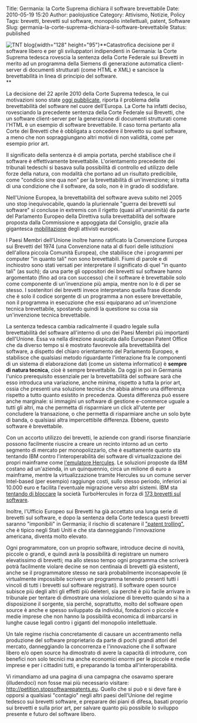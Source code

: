 Title: Germania: la Corte Suprema dichiara il software brevettabile
Date: 2010-05-19 15:20
Author: paolojustice
Category: Attivismo, Notizie, Policy
Tags: brevetti, brevetti sul software, monopolio intellettuali, patent, Software
Slug: germania-la-corte-suprema-dichiara-il-software-brevettabile
Status: published

![TNT blog](http://blog.tntvillage.scambioetico.org/wp-content/uploads/2009/08/180courtHammer.jpg){width="128" height="95"}</a>**Catastrofica decisione per il software libero e per gli sviluppatori indipendenti in Germania: la Corte Suprema tedesca rovescia la sentenza della Corte Federale sui Brevetti in merito ad un programma della Siemens di generazione automatica client-server di documenti strutturati (come HTML e XML) e sancisce la brevettabilità in linea di principio del software.  
**  
  

**<!--more-->**

La decisione del 22 aprile 2010 della Corte Suprema tedesca, le cui motivazioni sono state [oggi pubblicate](http://juris.bundesgerichtshof.de/cgi-bin/rechtsprechung/document.py?Gericht=bgh&Art=en&nr=51989&Frame=1%3Cbr%20/%3E), riporta il problema della brevettabilità del software nel cuore dell'Europa. La Corte ha infatti deciso, rovesciando la precedente sentenza della Corte Federale sui Brevetti, che un software client-server per la generazione di documenti strutturati come l'HTML è un esempio di software brevettabile. Il caso torna pertanto alla Corte dei Brevetti che è obbligata a concedere il brevetto su quel software, a meno che non sopraggiungano altri motivi di non validità, come per esempio prior art.

Il significato della sentenza è di ampia portata, perché stabilisce che il software è effettivamente brevettabile. L'orientamento precedente dei tribunali tedeschi si basava sulla possibilità di controllo ed utilizzo delle forze della natura, con modalità che portano ad un risultato predicibile, come "condicio sine qua non" per la brevettabilità di un'invenzione; si tratta di una condizione che il software, da solo, non è in grado di soddisfare.

Nell'Unione Europea, la brevettabilità del software aveva subito nel 2005 uno stop inequivocabile, quando la pluriennale "guerra dei brevetti sul software" si concluse in extremis con il rigetto (quasi all'unanimità) da parte del Parlamento Europeo della Direttiva sulla brevettabilità del software proposta dalla Commissione e appoggiata dal Consiglio, grazie alla gigantesca [mobilitazione](http://nosoftwarepatents.com/) degli attivisti europei.

I Paesi Membri dell'Unione inoltre hanno ratificato la Convenzione Europea sui Brevetti del 1974 (una Convenzione nata al di fuori delle istituzioni dell'allora piccola Comunità Europea), che stabilisce che i programmi per computer "in quanto tali" non sono brevettabili. Fiumi di parole e di inchiostro sono stati versati per interpretare il significato di quel "in quanto tali" (as such); da una parte gli oppositori dei brevetti sul software hanno argomentato (fino ad ora con successo) che il software è brevettabile solo come componente di un'invenzione più ampia, mentre non lo è di per se stesso. I sostenitori dei brevetti invece interpretano quella frase dicendo che è solo il codice sorgente di un programma a non essere brevettabile, non il programma in esecuzione che essi equiparano ad un'invenzione tecnica brevettabile, spostando quindi la questione su cosa sia un'invenzione tecnica brevettabile.

La sentenza tedesca cambia radicalmente il quadro legale sulla brevettabilità del software all'interno di uno dei Paesi Membri più importanti dell'Unione. Essa va nella direzione auspicata dallo European Patent Office che da diverso tempo si è mostrato favorevole alla brevettabilità del software, a dispetto del chiaro orientamento del Parlamento Europeo, e stabilisce che qualsiasi metodo riguardante l'interazione fra le componenti di un sistema di elaborazione dati (come un sistema informatico) è **sempre di natura tecnica**, cioè è sempre brevettabile. Da oggi in poi in Germania l'unico prerequisito essenziale per la brevettabilità del software sarà che esso introduca una variazione, anche minima, rispetto a tutta la prior art, ossia che presenti una soluzione tecnica che abbia almeno una differenza rispetto a tutto quanto esistito in precedenza. Questa differenza può essere anche marginale: si immagini un software di gestione e-commerce uguale a tutti gli altri, ma che permetta di risparmiare un click all'utente per concludere la transazione, o che permetta di risparmiare anche un solo byte di banda, o qualsiasi altra impercettibile differenza. Ebbene, questo software è brevettabile.

Con un accorto utilizzo dei brevetti, le aziende con grandi risorse finanziarie possono facilmente riuscire a creare un recinto intorno ad un certo segmento di mercato per monopolizzarlo, che è esattamente quanto sta tentando IBM contro l'interoperabilità dei software di virtualizzazione dei propri mainframe come [l'emulatore Hercules](http://en.wikipedia.org/wiki/Hercules_emulator). Le soluzioni proposte da IBM costano ad un'azienda, in un quinquennio, circa un milione di euro a mainframe, mentre la virtualizzazione tramite Hercules su un comune server Intel-based (per esempio) raggiunge costi, sullo stesso periodo, inferiori ai 10.000 euro e facilita l'eventuale migrazione verso altri sistemi. IBM sta [tentando di bloccare](http://www.oneopensource.it/08/04/2010/brevetti-software-ibm-non-mantiene-le-promesse/) la società TurboHercules in forza di [173 brevetti sul software](http://fosspatents.blogspot.com/2010/04/turbohercules-entire-correspondence.html).

Inoltre, l'Ufficio Europeo sui Brevetti ha già accettato una lunga serie di brevetti sul software, e dopo la sentenza della Corte tedesca questi brevetti saranno "imponibili" in Germania; il rischio di scatenare il ["patent trolling"](http://en.wikipedia.org/wiki/Patent_troll), che è tipico negli Stati Uniti e che sta danneggiando l'innovazione americana, diventa molto elevato.

Ogni programmatore, con un proprio software, introduce decine di novità, piccole o grandi, e quindi avrà la possibilità di registrare un numero elevatissimo di brevetti; ma allo stesso tempo ogni programma che scriverà potrà facilmente violare decine se non centinaia di brevetti già esistenti, anche se il programmatore stesso ne sarà probabilmente inconsapevole (è virtualmente impossibile scrivere un programma tenendo presenti tutti i vincoli di tutti i brevetti sul software registrati). Il software open source subisce più degli altri gli effetti più deleteri, sia perché è più facile arrivare in tribunale per tentare di dimostrare una violazione di brevetto quando si ha a disposizione il sorgente, sia perché, soprattutto, molto del software open source è anche e spesso sviluppato da individui, fondazioni o piccole e medie imprese che non hanno la possibilità economica di imbarcarsi in lunghe cause legali contro i giganti del monopolio intellettuale.

Un tale regime rischia concretamente di causare un accentramento nella produzione del software proprietario da parte di pochi grandi attori del mercato, danneggiando la concorrenza e l'innovazione che il software libero e/o open source ha dimostrato di avere la capacità di introdurre, con benefici non solo tecnici ma anche economici enormi per le piccole e medie imprese e per i cittadini tutti, e preparando la tomba all'interoperabilità.

Vi rimandiamo ad una pagina di una campagna che osavamo sperare (illudendoci) non fosse mai più necessario visitare: <a href="http://petition.stopsoftwarepatents.eu/" target="_blank">http://petition.stopsoftwarepatents.eu. Quello che si può e si deve fare è opporsi a qualsiasi "contagio" negli altri paesi dell'Unione del regime tedesco sui brevetti software, e preparare dei piani di difesa, basati proprio sui brevetti e sulla prior art, per salvare quanto più possibile lo sviluppo presente e futuro del software libero.
